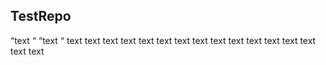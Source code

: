 ## TestRepo
“text “
“text “
text
text
text
text
text
text
text
text
text
text
text
text
text
text
text
text
